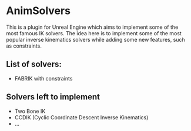 # AnimSolvers
This is a plugin for Unreal Engine which aims to implement some of the most famous IK solvers.
The idea here is to implement some of the most popular inverse kinematics solvers while adding some new features, such as constraints.

## List of solvers:
* FABRIK with constraints

## Solvers left to implement
* Two Bone IK
* CCDIK (Cyclic Coordinate Descent Inverse Kinematics)
* ...
